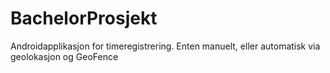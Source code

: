 # BachelorProsjekt
Androidapplikasjon for timeregistrering. Enten manuelt, eller automatisk via geolokasjon og GeoFence
